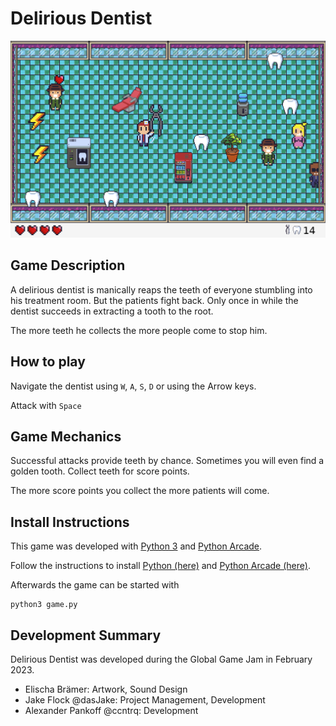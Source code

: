 # Delirious Dentist

![Ingame Screenshot](https://github.com/ccntrq/delirious-dentist/blob/master/screenshots/delirious-dentist-ingame-screenshot.png)

## Game Description

A delirious dentist is manically reaps the teeth of everyone stumbling into his treatment room.
But the patients fight back. Only once in while the dentist succeeds in extracting a tooth to the root.

The more teeth he collects the more people come to stop him.

## How to play

Navigate the dentist using `W`, `A`, `S`, `D` or using the Arrow keys.

Attack with `Space`

## Game Mechanics

Successful attacks provide teeth by chance. Sometimes you will even find a golden tooth.
Collect teeth for score points.

The more score points you collect the more patients will come.

## Install Instructions

This game was developed with [Python 3](https://www.python.org/) and [Python Arcade](https://api.arcade.academy/en/latest/index.html).

Follow the instructions to install [Python (here)](https://wiki.python.org/moin/BeginnersGuide/Download) and [Python Arcade (here)](https://api.arcade.academy/en/latest/install/index.html).

Afterwards the game can be started with

```
python3 game.py
```


## Development Summary

Delirious Dentist was developed during the Global Game Jam in February 2023.

- Elischa Brämer: Artwork, Sound Design
- Jake Flock @dasJake: Project Management, Development
- Alexander Pankoff @ccntrq: Development
